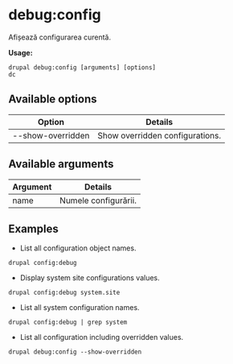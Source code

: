 # debug:config
Afișează configurarea curentă.

**Usage:**
```
drupal debug:config [arguments] [options]
dc
```

## Available options
Option | Details
-------|-------------
--show-overridden | Show overridden configurations.

## Available arguments
Argument | Details
---------|-------------
name | Numele configurării.

## Examples
* List all configuration object names.
```
drupal config:debug
```
* Display system site configurations values.
```
drupal config:debug system.site
```
* List all system configuration names.
```
drupal config:debug | grep system
```
* List all configuration including overridden values.
```
drupal debug:config --show-overridden
```
